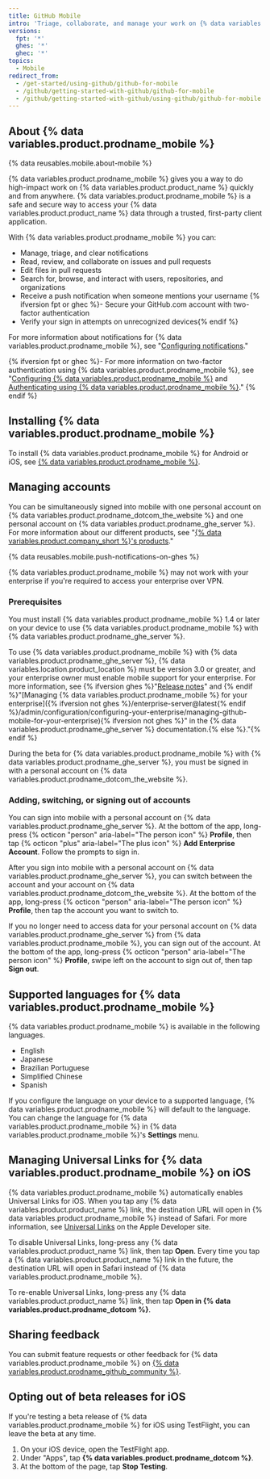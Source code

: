 ```yaml
---
title: GitHub Mobile
intro: 'Triage, collaborate, and manage your work on {% data variables.product.product_name %} from your mobile device.'
versions:
  fpt: '*'
  ghes: '*'
  ghec: '*'
topics:
  - Mobile
redirect_from:
  - /get-started/using-github/github-for-mobile
  - /github/getting-started-with-github/github-for-mobile
  - /github/getting-started-with-github/using-github/github-for-mobile
---
```


## About {% data variables.product.prodname_mobile %}

{% data reusables.mobile.about-mobile %}

{% data variables.product.prodname_mobile %} gives you a way to do high-impact work on {% data variables.product.product_name %} quickly and from anywhere. {% data variables.product.prodname_mobile %} is a safe and secure way to access your {% data variables.product.product_name %} data through a trusted, first-party client application.

With {% data variables.product.prodname_mobile %} you can:

- Manage, triage, and clear notifications
- Read, review, and collaborate on issues and pull requests
- Edit files in pull requests
- Search for, browse, and interact with users, repositories, and organizations
- Receive a push notification when someone mentions your username
{% ifversion fpt or ghec %}- Secure your GitHub.com account with two-factor authentication
- Verify your sign in attempts on unrecognized devices{% endif %}

For more information about notifications for {% data variables.product.prodname_mobile %}, see "[Configuring notifications](/account-and-profile/managing-subscriptions-and-notifications-on-github/setting-up-notifications/configuring-notifications#enabling-push-notifications-with-github-mobile)."

{% ifversion fpt or ghec %}- For more information on two-factor authentication using {% data variables.product.prodname_mobile %}, see "[Configuring {% data variables.product.prodname_mobile %}](/authentication/securing-your-account-with-two-factor-authentication-2fa/configuring-two-factor-authentication#configuring-two-factor-authentication-using-github-mobile) and [Authenticating using {% data variables.product.prodname_mobile %}](/authentication/securing-your-account-with-two-factor-authentication-2fa/accessing-github-using-two-factor-authentication#verifying-with-github-mobile)." {% endif %}

## Installing {% data variables.product.prodname_mobile %}

To install {% data variables.product.prodname_mobile %} for Android or iOS, see [{% data variables.product.prodname_mobile %}](https://github.com/mobile).

## Managing accounts

You can be simultaneously signed into mobile with one personal account on {% data variables.product.prodname_dotcom_the_website %} and one personal account on {% data variables.product.prodname_ghe_server %}. For more information about our different products, see "[{% data variables.product.company_short %}'s products](/get-started/learning-about-github/githubs-products)."

{% data reusables.mobile.push-notifications-on-ghes %}

{% data variables.product.prodname_mobile %} may not work with your enterprise if you're required to access your enterprise over VPN.

### Prerequisites

You must install {% data variables.product.prodname_mobile %} 1.4 or later on your device to use {% data variables.product.prodname_mobile %} with {% data variables.product.prodname_ghe_server %}.

To use {% data variables.product.prodname_mobile %} with {% data variables.product.prodname_ghe_server %}, {% data variables.location.product_location %} must be version 3.0 or greater, and your enterprise owner must enable mobile support for your enterprise. For more information, see {% ifversion ghes %}"[Release notes](/admin/release-notes)" and {% endif %}"[Managing {% data variables.product.prodname_mobile %} for your enterprise]({% ifversion not ghes %}/enterprise-server@latest{% endif %}/admin/configuration/configuring-your-enterprise/managing-github-mobile-for-your-enterprise){% ifversion not ghes %}" in the {% data variables.product.prodname_ghe_server %} documentation.{% else %}."{% endif %}

During the beta for {% data variables.product.prodname_mobile %} with {% data variables.product.prodname_ghe_server %}, you must be signed in with a personal account on {% data variables.product.prodname_dotcom_the_website %}.

### Adding, switching, or signing out of accounts

You can sign into mobile with a personal account on {% data variables.product.prodname_ghe_server %}. At the bottom of the app, long-press {% octicon "person" aria-label="The person icon" %} **Profile**, then tap {% octicon "plus" aria-label="The plus icon" %} **Add Enterprise Account**. Follow the prompts to sign in.

After you sign into mobile with a personal account on {% data variables.product.prodname_ghe_server %}, you can switch between the account and your account on {% data variables.product.prodname_dotcom_the_website %}. At the bottom of the app, long-press {% octicon "person" aria-label="The person icon" %} **Profile**, then tap the account you want to switch to.

If you no longer need to access data for your personal account on {% data variables.product.prodname_ghe_server %} from {% data variables.product.prodname_mobile %}, you can sign out of the account. At the bottom of the app, long-press {% octicon "person" aria-label="The person icon" %} **Profile**, swipe left on the account to sign out of, then tap **Sign out**.

## Supported languages for {% data variables.product.prodname_mobile %}

{% data variables.product.prodname_mobile %} is available in the following languages.

- English
- Japanese
- Brazilian Portuguese
- Simplified Chinese
- Spanish

If you configure the language on your device to a supported language, {% data variables.product.prodname_mobile %} will default to the language. You can change the language for {% data variables.product.prodname_mobile %} in {% data variables.product.prodname_mobile %}'s **Settings** menu.

## Managing Universal Links for {% data variables.product.prodname_mobile %} on iOS

{% data variables.product.prodname_mobile %} automatically enables Universal Links for iOS. When you tap any {% data variables.product.product_name %} link, the destination URL will open in {% data variables.product.prodname_mobile %} instead of Safari. For more information, see [Universal Links](https://developer.apple.com/ios/universal-links/) on the Apple Developer site.

To disable Universal Links, long-press any {% data variables.product.product_name %} link, then tap **Open**. Every time you tap a {% data variables.product.product_name %} link in the future, the destination URL will open in Safari instead of {% data variables.product.prodname_mobile %}.

To re-enable Universal Links, long-press any {% data variables.product.product_name %} link, then tap **Open in {% data variables.product.prodname_dotcom %}**.

## Sharing feedback

You can submit feature requests or other feedback for {% data variables.product.prodname_mobile %} on [{% data variables.product.prodname_github_community %}](https://github.com/orgs/community/discussions/categories/mobile).

## Opting out of beta releases for iOS

If you're testing a beta release of {% data variables.product.prodname_mobile %} for iOS using TestFlight, you can leave the beta at any time.

1. On your iOS device, open the TestFlight app.
2. Under "Apps", tap **{% data variables.product.prodname_dotcom %}**.
3. At the bottom of the page, tap **Stop Testing**.
